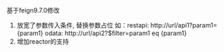 基于feign9.7.0修改
1. 放宽了参数传入条件, 替换参数占位
如：restapi: http://url/api1?param1={param1}
    odata: http://url/api2?$filter=param1 eq {param1}
2. 增加reactor的支持
